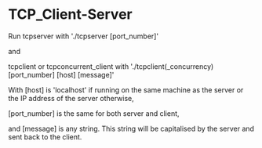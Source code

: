 # TCP_Client-Server

Run tcpserver with './tcpserver [port_number]'

and 

tcpclient or tcpconcurrent_client with './tcpclient(_concurrency) [port_number] [host] [message]'


With [host] is 'localhost' if running on the same machine as the server or the IP address of the server otherwise, 

[port_number] is the same for both server and client, 

and [message] is any string. This string will be capitalised by the server and sent back to the client.
